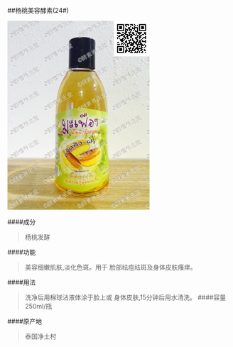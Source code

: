 
##杨桃美容酵素(24#)

![杨桃美容酵素](images/024_mark.jpg)

####成分
>杨桃发酵

####功能
>美容细嫩肌肤,淡化色斑。用于 脸部祛痘祛斑及身体皮肤瘙痒。

####用法
>洗净后用棉球沾液体涂于脸上或 身体皮肤,15分钟后用水清洗。
####容量
>250ml/瓶

####原产地
>泰国净土村 